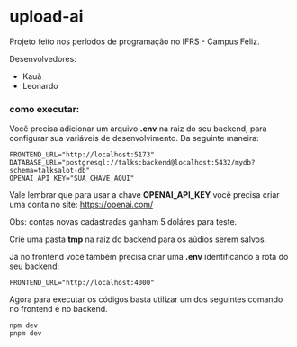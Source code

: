 # upload-ai

Projeto feito nos períodos de programação no IFRS - Campus Feliz.

Desenvolvedores:
 - Kauã
 - Leonardo


 ### como executar:

 Você precisa adicionar um arquivo **.env** na raiz do seu backend, para configurar sua variáveis de desenvolvimento. Da seguinte maneira:

 ```
 FRONTEND_URL="http://localhost:5173"
DATABASE_URL="postgresql://talks:backend@localhost:5432/mydb?schema=talksalot-db"
OPENAI_API_KEY="SUA_CHAVE_AQUI"
 ```

 Vale lembrar que para usar a chave **OPENAI_API_KEY** você precisa criar uma conta no site: https://openai.com/

 Obs: contas novas cadastradas ganham 5 doláres para teste.

  Crie uma pasta **tmp** na raiz do backend para os aúdios serem salvos.

 Já no frontend você também precisa criar uma **.env** identificando a rota do seu backend:

 ```
 FRONTEND_URL="http://localhost:4000"
 ```

Agora para executar os códigos basta utilizar um dos seguintes comando no frontend e no backend.

```
npm dev
pnpm dev

```